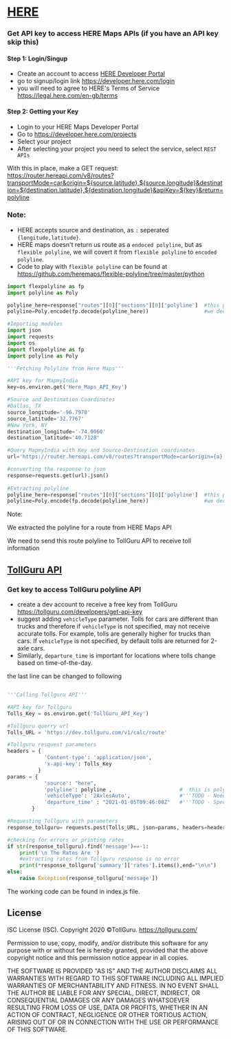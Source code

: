 # [HERE](https://developer.here.com/)

### Get API key to access HERE Maps APIs (if you have an API key skip this)
#### Step 1: Login/Singup
* Create an account to access [HERE Developer Portal](https://developer.here.com/)
* go to signup/login link https://developer.here.com/login
* you will need to agree to HERE's Terms of Service https://legal.here.com/en-gb/terms

#### Step 2: Getting your Key
* Login to your HERE Maps Developer Portal
* Go to https://developer.here.com/projects
* Select your project
* After selecting your project you need to select the service, select
  `REST APIs`


With this in place, make a GET request: https://router.hereapi.com/v8/routes?transportMode=car&origin=${source.latitude},${source.longitude}&destination=${destination.latitude},${destination.longitude}&apiKey=${key}&return=polyline
### Note:
* HERE accepts source and destination, as `:` seperated `{longitude,latitude}`.
* HERE maps doesn't return us route as a `endoced polyline`, but as
  `flexible polyline`, we will covert it from `flexible polyline` to
  `encoded polyline`.
* Code to play with `flexible polyline` can be found at https://github.com/heremaps/flexible-polyline/tree/master/python

```python
import flexpolyline as fp
import polyline as Poly

polyline_here=response["routes"][0]["sections"][0]['polyline']  #this polyline is here map polypine , but we need google polyline to get Tollguru API working
polyline=Poly.encode(fp.decode(polyline_here))                  #we decoded here polyline (flexpolyline) into coordinates and encoded that to google polyline

```

```python
#Importing modules
import json
import requests
import os
import flexpolyline as fp
import polyline as Poly

'''Fetching Polyline from Here Maps'''

#API key for MapmyIndia
key=os.environ.get('Here_Maps_API_Key')

#Source and Destination Coordinates
#Dallas, TX
source_longitude='-96.7970'
source_latitude='32.7767'
#New York, NY
destination_longitude='-74.0060'
destination_latitude='40.7128'

#Query MapmyIndia with Key and Source-Destination coordinates
url='https://router.hereapi.com/v8/routes?transportMode=car&origin={a},{b}&destination={c},{d}&apiKey={e}&return=polyline'.format(a=source_latitude,b=source_longitude,c=destination_latitude,d=destination_longitude,e=key)

#converting the response to json
response=requests.get(url).json()
   
#Extracting polyline
polyline_here=response["routes"][0]["sections"][0]['polyline']  #this polyline is here map polypine , but we need google polyline to get Tollguru API working
polyline=Poly.encode(fp.decode(polyline_here))                  #we decoded here polyline (flexpolyline) into coordinates and encoded that to google polyline


```

Note:

We extracted the polyline for a route from HERE Maps API

We need to send this route polyline to TollGuru API to receive toll information

## [TollGuru API](https://tollguru.com/developers/docs/)

### Get key to access TollGuru polyline API
* create a dev account to receive a free key from TollGuru https://tollguru.com/developers/get-api-key
* suggest adding `vehicleType` parameter. Tolls for cars are different than trucks and therefore if `vehicleType` is not specified, may not receive accurate tolls. For example, tolls are generally higher for trucks than cars. If `vehicleType` is not specified, by default tolls are returned for 2-axle cars. 
* Similarly, `departure_time` is important for locations where tolls change based on time-of-the-day.

the last line can be changed to following

```python

'''Calling Tollguru API'''

#API key for Tollguru
Tolls_Key = os.environ.get('TollGuru_API_Key')

#Tollguru querry url
Tolls_URL = 'https://dev.tollguru.com/v1/calc/route'

#Tollguru resquest parameters
headers = {
            'Content-type': 'application/json',
            'x-api-key': Tolls_Key
          }
params = {
            'source': "here",
            'polyline': polyline ,                      #  this is polyline that we fetched from the mapping service     
            'vehicleType': '2AxlesAuto',                #'''TODO - Need to provide users a slist of acceptable values for vehicle type'''
            'departure_time' : "2021-01-05T09:46:08Z"   #'''TODO - Specify time formats'''
        }

#Requesting Tollguru with parameters
response_tollguru= requests.post(Tolls_URL, json=params, headers=headers).json()

#checking for errors or printing rates
if str(response_tollguru).find('message')==-1:
    print('\n The Rates Are ')
    #extracting rates from Tollguru response is no error
    print(*response_tollguru['summary']['rates'].items(),end="\n\n")
else:
    raise Exception(response_tollguru['message'])
```

The working code can be found in index.js file.

## License
ISC License (ISC). Copyright 2020 &copy;TollGuru. https://tollguru.com/

Permission to use, copy, modify, and/or distribute this software for any purpose with or without fee is hereby granted, provided that the above copyright notice and this permission notice appear in all copies.

THE SOFTWARE IS PROVIDED "AS IS" AND THE AUTHOR DISCLAIMS ALL WARRANTIES WITH REGARD TO THIS SOFTWARE INCLUDING ALL IMPLIED WARRANTIES OF MERCHANTABILITY AND FITNESS. IN NO EVENT SHALL THE AUTHOR BE LIABLE FOR ANY SPECIAL, DIRECT, INDIRECT, OR CONSEQUENTIAL DAMAGES OR ANY DAMAGES WHATSOEVER RESULTING FROM LOSS OF USE, DATA OR PROFITS, WHETHER IN AN ACTION OF CONTRACT, NEGLIGENCE OR OTHER TORTIOUS ACTION, ARISING OUT OF OR IN CONNECTION WITH THE USE OR PERFORMANCE OF THIS SOFTWARE.
